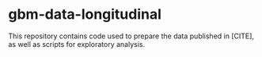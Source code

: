 # gbm-data-longitudinal
This repository contains code used to prepare the data published in [CITE], as well as scripts for exploratory analysis.
